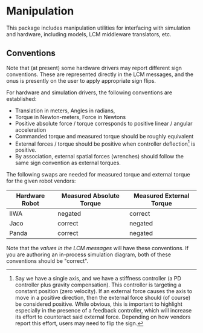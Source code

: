 # Manipulation

This package includes manipulation utilities for interfacing with simulation
and hardware, including models, LCM middleware translators, etc.

## Conventions

<!--
Per discussion in https://github.com/RobotLocomotion/drake/issues/13374 and related threads.
-->

Note that (at present) some hardware drivers may report different sign
conventions. These are represented directly in the LCM messages, and the onus
is presently on the user to apply appropriate sign flips.

For hardware and simulation drivers, the following conventions are established:

- Translation in meters, Angles in radians,
- Torque in Newton-meters, Force in Newtons
- Positive absolute force / torque corresponds to positive linear / angular acceleration
- Commanded torque and measured torque should be roughly equivalent
- External forces / torque should be positive when controller deflection[^1]
  is positive.
- By association, external spatial forces (wrenches) should follow the same
  sign convention as external torques.

[^1]: Say we have a single axis, and we have a stiffness controller
(a PD controller plus gravity compensation). This controller is targeting a
constant position (zero velocity). If an external force causes the axis to move
in a positive direction, then the external force should (of course) be
considered positive. While obvious, this is important to highlight especially in
the presence of a feedback controller, which will increase its effort to
counteract said external force. Depending on how vendors report this effort,
users may need to flip the sign.

The following swaps are needed for measured torque and external torque for the given
robot vendors:

| Hardware Robot | Measured Absolute Torque | Measured External Torque |
|------|---------|---------|
| IIWA | negated | correct |
| Jaco | correct | negated |
| Panda | correct | negated |

Note that the *values in the LCM messages* will have these conventions.
If you are authoring an in-process simulation diagram, both of these conventions should
be "correct".
